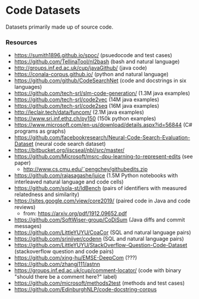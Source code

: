 # Code Datasets

Datasets primarily made up of source code.

### Resources

- https://sumith1896.github.io/spoc/ (psuedocode and test cases)
- https://github.com/TellinaTool/nl2bash (bash and natural language)
- http://groups.inf.ed.ac.uk/cup/javaGithub/ (java code)
- https://conala-corpus.github.io/ (python and natural language)
- https://github.com/github/CodeSearchNet (code and docstrings in six languages)
- https://github.com/tech-srl/slm-code-generation/ (1.3M java examples)
- https://github.com/tech-srl/code2vec (14M java examples)
- https://github.com/tech-srl/code2seq (16M java examples)
- http://leclair.tech/data/funcom/ (2.1M java examples)
- https://www.sri.inf.ethz.ch/py150 (150k python examples)
- https://www.microsoft.com/en-us/download/details.aspx?id=56844 (C# programs as graphs)
- https://github.com/facebookresearch/Neural-Code-Search-Evaluation-Dataset (neural code search dataset)
- https://bitbucket.org/iiscseal/nbl/src/master/
- https://github.com/Microsoft/msrc-dpu-learning-to-represent-edits (see paper)
  - http://www.cs.cmu.edu/˜pengchey/githubedits.zip
- https://github.com/rajasagashe/juice (1.5M Python notebooks with interleaved natural language and code cells)
- https://github.com/sola-st/IdBench (pairs of identifiers with measured relatedness and similarity)
- https://sites.google.com/view/core2019/ (paired code in Java and code reviews)
  - from: https://arxiv.org/pdf/1912.09652.pdf
- https://github.com/SoftWiser-group/CoDiSum (Java diffs and commit messages)
- https://github.com/LittleYUYU/CoaCor (SQL and natural language pairs)
- https://github.com/sriniiyer/codenn (SQL and natural language pairs)
- https://github.com/LittleYUYU/StackOverflow-Question-Code-Dataset (stackoverflow question and code pairs)
- https://github.com/xing-hu/EMSE-DeepCom (???)
- https://github.com/zhangj111/astnn
- https://groups.inf.ed.ac.uk/cup/comment-locator/ (code with binary "should there be a comment here?" label)
- https://github.com/microsoft/methods2test (methods and test cases)
- https://github.com/EdinburghNLP/code-docstring-corpus